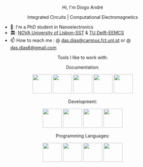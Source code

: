 

<p align=center> Hi, I'm Diogo André </p>

<p align=center> Integrated Circuits | Computational Electromagnetics </p>

- 🔭: I'm a PhD student in Nanoelectronics
- 🏛️: [NOVA University of Lisbon-SST](https://www.fct.unl.pt/en) & [TU Delft-EEMCS](https://www.tudelft.nl/en/eemcs)
- 📫 How to reach me : @ das.dias@campus.fct.unl.pt or @ das.dias6@gmail.com


<link rel="stylesheet" href="https://cdn.jsdelivr.net/gh/devicons/devicon@v2.15.1/devicon.min.css">

<p align=center>Tools I like to work with:</p>

<p align=center>Documentation:</p>

<div align=center>
       <img src="https://cdn.jsdelivr.net/gh/devicons/devicon/icons/html5/html5-original-wordmark.svg" width=60 />     
       <img src="https://cdn.jsdelivr.net/gh/devicons/devicon/icons/markdown/markdown-original.svg" width=60 />   
       <img src="https://cdn.jsdelivr.net/gh/devicons/devicon/icons/jupyter/jupyter-original-wordmark.svg" width=60 />
       <img src="https://cdn.jsdelivr.net/gh/devicons/devicon/icons/inkscape/inkscape-original-wordmark.svg" width=60 />
       <img src="https://cdn.jsdelivr.net/gh/devicons/devicon/icons/blender/blender-original-wordmark.svg" width=60 />
</div>

       

<p align=center>Development:</p>

<div align=center>
       <img src="https://cdn.jsdelivr.net/gh/devicons/devicon/icons/git/git-plain-wordmark.svg" width=60 />
       <img src="https://cdn.jsdelivr.net/gh/devicons/devicon/icons/docker/docker-original-wordmark.svg" width=60 />
       <img src="https://cdn.jsdelivr.net/gh/devicons/devicon/icons/vscode/vscode-original-wordmark.svg" width=60 />
       <img src="https://cdn.jsdelivr.net/gh/devicons/devicon/icons/vim/vim-original.svg" width=60 />          
</div>

<p align=center>Programming Languages:</p>
<div align=center>
       <img src="https://cdn.jsdelivr.net/gh/devicons/devicon/icons/rust/rust-plain.svg" width=60 />        
       <img src="https://cdn.jsdelivr.net/gh/devicons/devicon/icons/python/python-original-wordmark.svg" width=60 />
       <img src="https://cdn.jsdelivr.net/gh/devicons/devicon/icons/typescript/typescript-original.svg" width=60 />
       <img src="https://cdn.jsdelivr.net/gh/devicons/devicon/icons/c/c-original.svg" width=60 />
</div>


<!---
das-dias/das-dias is a ✨ special ✨ repository because its `README.md` (this file) appears on your GitHub profile.
You can click the Preview link to take a look at your changes.
--->
